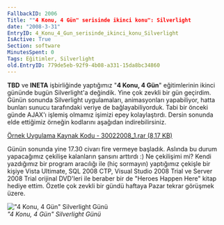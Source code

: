 ```yaml
---
FallbackID: 2006
Title: ""4 Konu, 4 Gün" serisinde ikinci konu": Silverlight
date: "2008-3-31"
EntryID: 4_Konu_4_Gun_serisinde_ikinci_konu_Silverlight
IsActive: True
Section: software
MinutesSpent: 0
Tags: Eğitimler, Silverlight
old.EntryID: 779de5eb-92f9-4b08-a331-15da8bc34860
---
```

**TBD** ve **INETA** işbirliğinde yaptığımız "**4 Konu, 4 Gün**"
eğitimlerinin ikinci gününde bugün Silverlight'a değindik. Yine çok
zevkli bir gün geçirdim. Günün sonunda Silverlight uygulamaları,
animasyonları yapabiliyor, hatta bunları sunucu tarafındaki veriye de
bağlayabiliyorduk. Tabi bir önceki günde AJAX'ı işlemiş olmamız işimizi
epey kolaylaştırdı. Dersin sonunda elde ettiğimiz örneğin kodlarını
aşağıdan indirebilirsiniz.

[Örnek Uygulama Kaynak Kodu - 30022008\_1.rar (8,17
KB)](media/4_Konu_4_Gun_serisinde_ikinci_konu_Silverlight/30022008_1.rar)

Günün sonunda yine 17.30 civarı fire vermeye başladık. Aslında bu durum
yapacağımız çekilişe kalanların şansını arttırdı :) Ne çekilişimi mi?
Kendi yazdığımız bir program aracılığı ile (hiç sormayın) yaptığımız
çekişle bir kişiye Vista Ultimate, SQL 2008 CTP, Visual Studio 2008
Trial ve Server 2008 Trial orijinal DVD'leri ile beraber bir de "Heroes
Happen Here" kitap hediye ettim. Özetle çok zevkli bir gündü haftaya
Pazar tekrar görüşmek üzere.

!["4 Konu, 4 Gün" Silverlight
Günü](media/4_Konu_4_Gun_serisinde_ikinci_konu_Silverlight/30023008_2.jpg)\
*"4 Konu, 4 Gün" Silverlight Günü*


